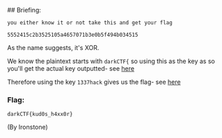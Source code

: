## Briefing:  
```
you either know it or not take this and get your flag

5552415c2b3525105a4657071b3e0b5f494b034515
```

As the name suggests, it's XOR. 

We know the plaintext starts with `darkCTF{` so using this as the key as so you'll get the actual key outputted- see [here](https://gchq.github.io/CyberChef/#recipe=From_Hex('Auto')XOR(%7B'option':'UTF8','string':'darkCTF%7B'%7D,'Standard',false)&input=NTU1MjQxNWMyYjM1MjUxMDVhNDY1NzA3MWIzZTBiNWY0OTRiMDM0NTE1)

Therefore using the key `1337hack` gives us the flag- see [here](https://gchq.github.io/CyberChef/#recipe=From_Hex('Auto')XOR(%7B'option':'UTF8','string':'1337hack'%7D,'Standard',false)&input=NTU1MjQxNWMyYjM1MjUxMDVhNDY1NzA3MWIzZTBiNWY0OTRiMDM0NTE1)

### Flag:  
`darkCTF{kud0s_h4xx0r}`

(By Ironstone)
